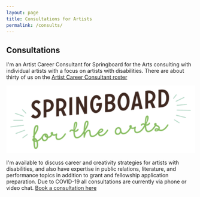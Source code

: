 ```yaml
---
layout: page
title: Consultations for Artists
permalink: /consults/
---
```


## Consultations
I'm an Artist Career Consultant for Springboard for the Arts consulting with individual artists with a focus on artists with disabilities. There are about thirty of us on the [Artist Career Consultant roster](https://springboardforthearts.org/professional-growth/career-consultations/artist-career-consultants/)
       
[![Springboard for the Arts logo](/assets/img/SpringboardLogo.png)](https://springboardforthearts.org)
           
I'm available to discuss career and creativity strategies for artists with disabilities, and also have expertise in public relations, literature, and performance topics in addition to grant and fellowship application preparation. Due to COVID-19 all consultations are currently via phone or video chat. [Book a consultation here](https://springboardforthearts.org/professional-growth/career-consultations/)